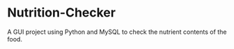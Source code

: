 # Nutrition-Checker
A GUI project using Python and MySQL to check the nutrient contents of the food.
